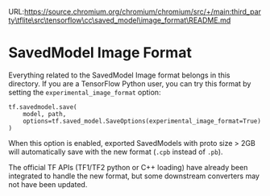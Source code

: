 URL:https://source.chromium.org/chromium/chromium/src/+/main:third_party\tflite\src\tensorflow\cc\saved_model\image_format\README.md
# SavedModel Image Format

Everything related to the SavedModel Image format belongs in this directory.
If you are a TensorFlow Python user, you can try this format by setting the
`experimental_image_format` option:

```
tf.savedmodel.save(
    model, path,
    options=tf.saved_model.SaveOptions(experimental_image_format=True)
)
```

When this option is enabled, exported SavedModels with proto size > 2GB will
automatically save with the new format (`.cpb` instead of `.pb`).

<!-- **Compatibility** -->

The official TF APIs (TF1/TF2 python or C++ loading) have already been
integrated to handle the new format, but some downstream converters may not
have been updated.
